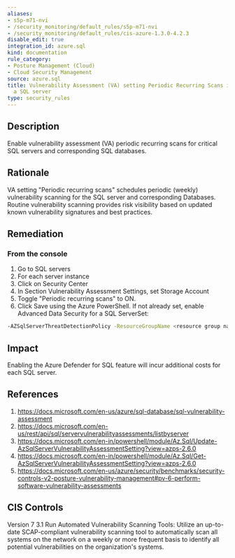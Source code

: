 ```yaml
---
aliases:
- s5p-m71-nvi
- /security_monitoring/default_rules/s5p-m71-nvi
- /security_monitoring/default_rules/cis-azure-1.3.0-4.2.3
disable_edit: true
integration_id: azure.sql
kind: documentation
rule_category:
- Posture Management (Cloud)
- Cloud Security Management
source: azure.sql
title: Vulnerability Assessment (VA) setting Periodic Recurring Scans is enabled on
  a SQL server
type: security_rules
---
```


## Description

Enable vulnerability assessment (VA) periodic recurring scans for critical SQL servers and corresponding SQL databases.

## Rationale

VA setting "Periodic recurring scans" schedules periodic (weekly) vulnerability scanning for the SQL server and corresponding Databases. Routine vulnerability scanning provides risk visibility based on updated known vulnerability signatures and best practices.

## Remediation

### From the console

1. Go to SQL servers
2. For each server instance
3. Click on Security Center
4. In Section Vulnerability Assessment Settings, set Storage Account
5. Toggle "Periodic recurring scans" to ON.
6. Click Save using the Azure PowerShell. If not already set, enable Advanced Data Security for a SQL ServerSet:

  ```bash
  -AZSqlServerThreatDetectionPolicy -ResourceGroupName <resource group name> -ServerName <server name> -EmailAdmins $True To enable ADS-VA service with ''Periodic recurring scans'' Update-AzSqlServerVulnerabilityAssessmentSetting ` -ResourceGroupName "<resource group name>"` -ServerName "<Server Name>"` -StorageAccountName "<Storage Name from same subscription and same Location" ` -ScanResultsContainerName "vulnerability-assessment" ` -RecurringScansInterval Weekly ` -EmailSubscriptionAdmins $true ` -NotificationEmail @("mail1@mail.com" , "mail2@mail.com")
  ```

## Impact

Enabling the Azure Defender for SQL feature will incur additional costs for each SQL server.

## References

1. https://docs.microsoft.com/en-us/azure/sql-database/sql-vulnerability-assessment
2. https://docs.microsoft.com/en-us/rest/api/sql/servervulnerabilityassessments/listbyserver
3. https://docs.microsoft.com/en-in/powershell/module/Az.Sql/Update-AzSqlServerVulnerabilityAssessmentSetting?view=azps-2.6.0
4. https://docs.microsoft.com/en-in/powershell/module/Az.Sql/Get-AzSqlServerVulnerabilityAssessmentSetting?view=azps-2.6.0
5. https://docs.microsoft.com/en-us/azure/security/benchmarks/security-controls-v2-posture-vulnerability-management#pv-6-perform-software-vulnerability-assessments

## CIS Controls

Version 7 3.1 Run Automated Vulnerability Scanning Tools: Utilize an up-to-date SCAP-compliant vulnerability scanning tool to automatically scan all systems on the network on a weekly or more frequent basis to identify all potential vulnerabilities on the organization's systems.
